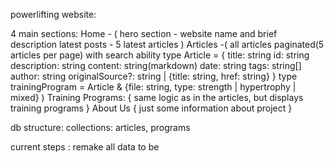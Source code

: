 powerlifting website:

4 main sections:
Home - (
hero section - website name and brief description
latest posts - 5 latest articles
)
Articles -(
all articles paginated(5 articles per page) with search ability
type Article = {
title: string
id: string
description: string
content: string(markdown)
date: string
tags: string[]
author: string
originalSource?: string | {title: string, href: string}
}
type trainingProgram = Article & {file: string, type: strength | hypertrophy | mixed}
)
Training Programs: {
same logic as in the articles, but displays training programs
}
About Us {
just some information about project
}

db structure:
collections: articles, programs

current steps :
remake all data to be 
